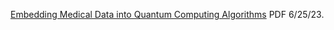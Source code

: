 [Embedding Medical Data into Quantum Computing Algorithms](https://www.chemicalqdevice.com/embedding-medical-data-into-quantum-computing-algorithms) PDF 6/25/23.
